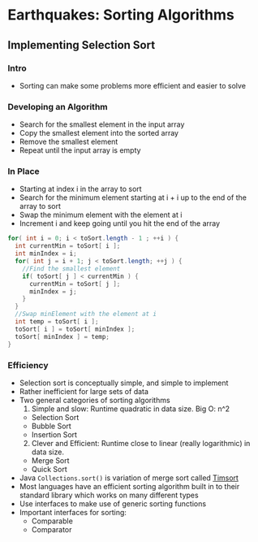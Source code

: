 # Earthquakes: Sorting Algorithms

## Implementing Selection Sort

### Intro
* Sorting can make some problems more efficient and easier to solve

### Developing an Algorithm
* Search for the smallest element in the input array
* Copy the smallest element into the sorted array
* Remove the smallest element
* Repeat until the input array is empty

### In Place
* Starting at index i in the array to sort
* Search for the minimum element starting at i + i up to the end of the array to sort
* Swap the minimum element with the element at i
* Increment i and keep going until you hit the end of the array
```java
for( int i = 0; i < toSort.length - 1 ; ++i ) {
  int currentMin = toSort[ i ];
  int minIndex = i;
  for( int j = i + 1; j < toSort.length; ++j ) {
    //Find the smallest element
    if( toSort[ j ] < currentMin ) {
      currentMin = toSort[ j ];
      minIndex = j;
    }
  }
  //Swap minElement with the element at i
  int temp = toSort[ i ];
  toSort[ i ] = toSort[ minIndex ];
  toSort[ minIndex ] = temp;
}
```

### Efficiency
* Selection sort is conceptually simple, and simple to implement
* Rather inefficient for large sets of data
* Two general categories of sorting algorithms
  1. Simple and slow: Runtime quadratic in data size. Big O: n^2
    * Selection Sort
    * Bubble Sort
    * Insertion Sort
  2. Clever and Efficient: Runtime close to linear (really logarithmic) in data size.
    * Merge Sort
    * Quick Sort
* Java `Collections.sort()` is variation of merge sort called [Timsort](https://en.wikipedia.org/wiki/Timsort)
* Most languages have an efficient sorting algorithm built in to their standard library which works on many different types
* Use interfaces to make use of generic sorting functions
* Important interfaces for sorting:
  * Comparable
  * Comparator
